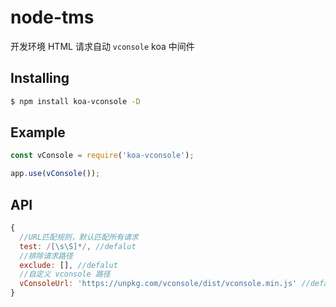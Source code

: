 # node-tms

开发环境 HTML 请求自动 `vconsole` koa 中间件

## Installing

```bash
$ npm install koa-vconsole -D
```

## Example

```javascript
const vConsole = require('koa-vconsole');

app.use(vConsole());
```

## API

```js
{
  //URL匹配规则，默认匹配所有请求
  test: /[\s\S]*/, //defalut
  //排除请求路径
  exclude: [], //defalut
  //自定义 vconsole 路径
  vConsoleUrl: 'https://unpkg.com/vconsole/dist/vconsole.min.js' //defalut
}
```
